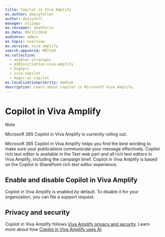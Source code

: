 ```yaml
---
title: Copilot in Viva Amplify
ms.author: daisyfeller
author: daisyfell
manager: elizapo
ms.reviewer: smathurin
ms.date: 09/17/2024
audience: admin
ms.topic: overview
ms.service: viva-amplify
search.appverid: MET150
ms.collection:
  - enabler-strategic
  - m365initiative-viva-amplify
  - highpri
  - viva-copilot
  - magic-ai-copilot
ms.localizationpriority: medium
description: Learn about Copilot in Microsoft Viva Amplify.
---
```


# Copilot in Viva Amplify

>[!NOTE]
>Microsoft 365 Copilot in Viva Amplify is currently rolling out.

Microsoft 365 Copilot in Viva Amplify helps you find the best wording to make sure your publications communicate your message effectively. Copilot rich text editor is available in the Text web part and all rich text editors in Viva Amplify, including the campaign brief. Copilot in Viva Amplify is based on the Copilot in SharePoint rich text editor experience.

## Enable and disable Copilot in Viva Amplify

Copilot in Viva Amplify is enabled by default. To disable it for your organization, you can file a support request.

## Privacy and security

Copilot in Viva Amplify follows [Viva Amplify privacy and security](privacy-security.md). Learn more about how [Copilot in Viva Amplify uses AI](https://support.microsoft.com/topic/copilot-in-viva-amplify-faq-f5bdf6aa-0605-420e-85c5-8c46b3643fc5).
